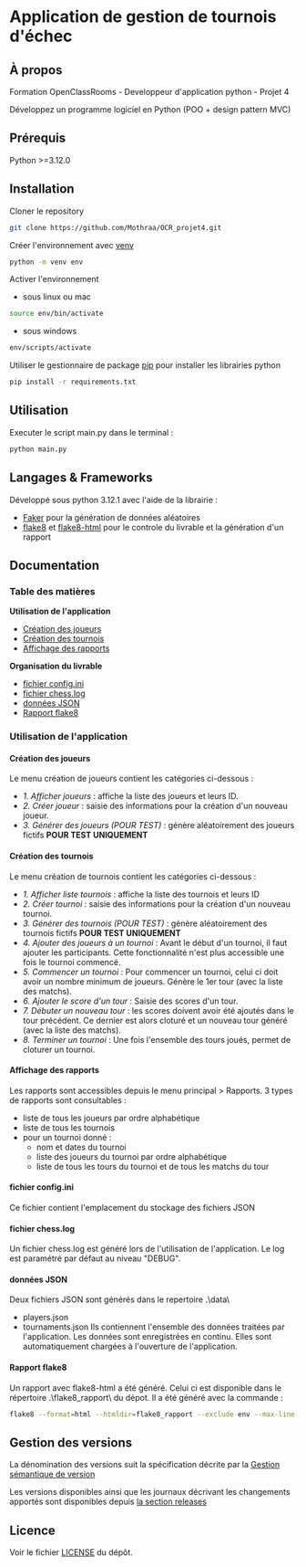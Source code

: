 # Application de gestion de tournois d'échec

## À propos

Formation OpenClassRooms - Developpeur d'application python - Projet 4

Développez un programme logiciel en Python (POO + design pattern MVC)


## Prérequis

Python >=3.12.0

## Installation

Cloner le repository
```bash
git clone https://github.com/Mothraa/OCR_projet4.git
```
Créer l'environnement avec [venv](https://docs.python.org/fr/3/library/venv.html)
```bash
python -m venv env
```
Activer l'environnement

- sous linux ou mac
```bash
source env/bin/activate
```
- sous windows
```bash
env/scripts/activate
```
Utiliser le gestionnaire de package [pip](https://docs.python.org/fr/dev/installing/index.html) pour installer les librairies python
```bash
pip install -r requirements.txt
```

## Utilisation

Executer le script main.py
dans le terminal :
```bash
python main.py
```

## Langages & Frameworks

Développé sous python 3.12.1
avec l'aide de la librairie :
- [Faker](https://faker.readthedocs.io/en/master/) pour la génération de données aléatoires
- [flake8](https://flake8.pycqa.org/en/latest/) et [flake8-html](https://pypi.org/project/flake8-html/) pour le controle du livrable et la génération d'un rapport


## Documentation

### Table des matières

**Utilisation de l'application**
  - [Création des joueurs](#players)
  - [Création des tournois](#tournaments)
  - [Affichage des rapports](#reports)

**Organisation du livrable**
  - [fichier config.ini](#init)
  - [fichier chess.log](#logger)
  - [données JSON](#datastructure)
  - [Rapport flake8](#flake8)


### Utilisation de l'application

#### Création des joueurs

Le menu création de joueurs contient les catégories ci-dessous :

* *1. Afficher joueurs* : affiche la liste des joueurs et leurs ID.
* *2. Créer joueur* : saisie des informations pour la création d'un nouveau joueur.
* *3. Générer des joueurs (POUR TEST)* : génère aléatoirement des joueurs fictifs **POUR TEST UNIQUEMENT**


#### Création des tournois

Le menu création de tournois contient les catégories ci-dessous :

* *1. Afficher liste tournois* : affiche la liste des tournois et leurs ID
* *2. Créer tournoi* : saisie des informations pour la création d'un nouveau tournoi.
* *3. Générer des tournois (POUR TEST)* : génère aléatoirement des tournois fictifs **POUR TEST UNIQUEMENT**
* *4. Ajouter des joueurs à un tournoi* : Avant le début d'un tournoi, il faut ajouter les participants. Cette fonctionnalité n'est plus accessible une fois le tournoi commencé.
* *5. Commencer un tournoi* : Pour commencer un tournoi, celui ci doit avoir un nombre minimum de joueurs. Génère le 1er tour (avec la liste des matchs).
* *6. Ajouter le score d'un tour* : Saisie des scores d'un tour.
* *7. Débuter un nouveau tour* : les scores doivent avoir été ajoutés dans le tour précédent. Ce dernier est alors cloturé et un nouveau tour généré (avec la liste des matchs).
* *8. Terminer un tournoi* : Une fois l'ensemble des tours joués, permet de cloturer un tournoi.


#### Affichage des rapports

Les rapports sont accessibles depuis le menu principal > Rapports.
3 types de rapports sont consultables :
* liste de tous les joueurs par ordre alphabétique
* liste de tous les tournois
* pour un tournoi donné :
  - nom et dates du tournoi 
  - liste des joueurs du tournoi par ordre alphabétique
  - liste de tous les tours du tournoi et de tous les matchs du tour

#### fichier config.ini

Ce fichier contient l'emplacement du stockage des fichiers JSON

#### fichier chess.log

Un fichier chess.log est généré lors de l'utilisation de l'application.
Le log est paramétré par défaut au niveau "DEBUG".

#### données JSON

Deux fichiers JSON sont générés dans le repertoire .\data\
* players.json
* tournaments.json
Ils contiennent l'ensemble des données traitées par l'application.
Les données sont enregistrées en continu.
Elles sont automatiquement chargées à l'ouverture de l'application.

#### Rapport flake8

Un rapport avec flake8-html a été généré.
Celui ci est disponible dans le répertoire .\flake8_rapport\ du dépot.
Il a été généré avec la commande :
```bash
flake8 --format=html --htmldir=flake8_rapport --exclude env --max-line-length=119
```

## Gestion des versions

La dénomination des versions suit la spécification décrite par la [Gestion sémantique de version](https://semver.org/lang/fr/)

Les versions disponibles ainsi que les journaux décrivant les changements apportés sont disponibles depuis [la section releases](https://github.com/Mothraa/OCR_projet4/releases)

## Licence

Voir le fichier [LICENSE](./LICENSE.md) du dépôt.
